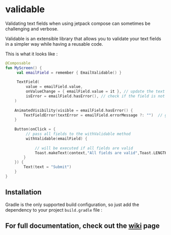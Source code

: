 # validable

Validating text fields when using jetpack compose can sometimes be challenging and verbose.

Validable is an extensible library that allows you to validate your text fields in a simpler way while having a reusable code.

This is what it looks like :

```kotlin  
@Composable  
fun MyScreen() {  
     val emailField = remember { EmailValidable() }  
     
     TextField(  
	     value = emailField.value,
	     onValueChange = { emailField.value = it }, // update the text  
		 isError = emailField.hasError(), // check if the field is not valid    
	)  
  
	AnimatedVisibility(visible = emailField.hasError() { 
		TextFieldError(textError = emailField.errorMessage ?: "")  // get the error message ( empty if the field is valid ) 
	}  
	
	Button(onClick = {  
		 // pass all fields to the withValidable method 
		 withValidable(emailField) {  
		 
			 // will be executed if all fields are valid 		
			 Toast.makeText(context,"All fields are valid",Toast.LENGTH_SHORT).show() 
		} 
	}) { 
		Text(text = "Submit") 
	}  
}  
```

## Installation

Gradle is the only supported build configuration, so just add the dependency to your project  `build.gradle`  file :


## For full documentation, check out the [wiki](https://github.com/devscast/validable/wiki) page
